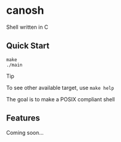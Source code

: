 # canosh
Shell written in C

## Quick Start

```
make
./main
```

> [!TIP]
> To see other available target, use `make help`


The goal is to make a POSIX compliant shell

## Features
Coming soon...